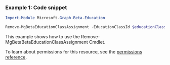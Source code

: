 ### Example 1: Code snippet

```powershellImport-Module Microsoft.Graph.Beta.Education

Remove-MgBetaEducationClassAssignment -EducationClassId $educationClassId -EducationAssignmentId $educationAssignmentId
```
This example shows how to use the Remove-MgBetaBetaEducationClassAssignment Cmdlet.
To learn about permissions for this resource, see the [permissions reference](/graph/permissions-reference).

